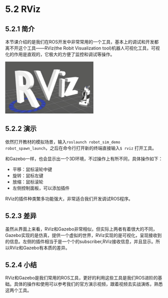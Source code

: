 # 5.2 RViz

## 5.2.1 简介
本节课介绍的是我们在ROS开发中非常常用的一个工具，基本上的调试和开发都离不开这个工具——RViz(the Robit Visualization tool)机器人可视化工具，可视化的作用是直观的，它极大的方便了监控和调试等操作。

![](/pics/RViz.png)

## 5.2.2 演示
依然打开教材的模拟场景，输入`roslaunch robot_sim_demo robot_spawn_launch`，之后在命令行打开新的终端直接输入`$ rviz` 打开工具。

和Gazebo一样，也会显示出一个3D环境，不过操作上有所不同，具体操作如下：

* 平移：鼠标滚轮中键
* 旋转：鼠标左键
* 放缩：鼠标滚轮
* 左侧控制面板，可以添加插件

RViz的插件种类繁多功能强大，非常适合我们开发调试ROS程序。
## 5.2.3 差异
虽然从界面上来看，RViz和Gazebo非常相似，但实际上两者有着很大的不同，Gazebo实现的是仿真，提供一个虚拟的世界，RViz实现的是可视化，呈现接收到的信息。左侧的插件相当于是一个个的subscriber,RViz接收信息，并且显示。所以RViz和Gazebo有本质的差异。

## 5.2.4 小结
RViz和Gazebo是我们常用的ROS工具，更好的利用这些工具是我们ROS进阶的基础。具体的操作和使用可以参考我们的官方演示视频，跟着视频去实战演练，熟悉这两个工具。